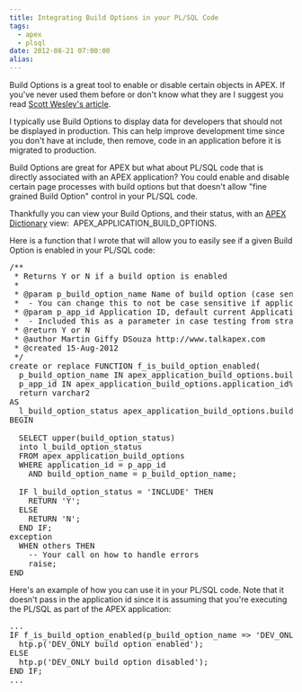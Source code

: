 ```yaml
---
title: Integrating Build Options in your PL/SQL Code
tags:
  - apex
  - plsql
date: 2012-08-21 07:00:00
alias:
---
```


Build Options is a great tool to enable or disable certain objects in APEX. If you've never used them before or don't know what they are I suggest you read [Scott Wesley's article](http://www.grassroots-oracle.com/2010/06/oracle-apex-build-options.html).

I typically use Build Options to display data for developers that should not be displayed in production. This can help improve development time since you don't have at include, then remove, code in an application before it is migrated to production.

Build Options are great for APEX but what about PL/SQL code that is directly associated with an APEX application? You could enable and disable certain page processes with build options but that doesn't allow "fine grained Build Option" control in your PL/SQL code.

Thankfully you can view your Build Options, and their status, with an [APEX Dictionary](http://www.talkapex.com/2008/11/how-to-list-apex-dictionary-views-using.html) view:&nbsp; APEX_APPLICATION_BUILD_OPTIONS.

Here is a function that I wrote that will allow you to easily see if a given Build Option is enabled in your PL/SQL code:
<pre class="brush: sql;">/**
 * Returns Y or N if a build option is enabled
 *
 * @param p_build_option_name Name of build option (case sensitive)
 *  - You can change this to not be case sensitive if applicable
 * @param p_app_id Application ID, default current Application ID
 *  - Included this as a parameter in case testing from straight PL/SQL
 * @return Y or N
 * @author Martin Giffy DSouza http://www.talkapex.com
 * @created 15-Aug-2012
 */
create or replace FUNCTION f_is_build_option_enabled(
  p_build_option_name IN apex_application_build_options.build_option_name%TYPE,
  p_app_id IN apex_application_build_options.application_id%TYPE DEFAULT nv('APP_ID'))
  return varchar2
AS
  l_build_option_status apex_application_build_options.build_option_status%type;
BEGIN

  SELECT upper(build_option_status)
  into l_build_option_status
  FROM apex_application_build_options
  WHERE application_id = p_app_id
    AND build_option_name = p_build_option_name;

  IF l_build_option_status = 'INCLUDE' THEN
    RETURN 'Y';
  ELSE
    RETURN 'N';
  END IF;
exception
  WHEN others THEN
    -- Your call on how to handle errors
    raise;
END</pre>Here's an example of how you can use it in your PL/SQL code. Note that it doesn't pass in the application id since it is assuming that you're executing the PL/SQL as part of the APEX application:
<pre class="brush: sql;">...
IF f_is_build_option_enabled(p_build_option_name => 'DEV_ONLY') = 'Y' THEN
  htp.p('DEV_ONLY build option enabled');
ELSE
  htp.p('DEV_ONLY build option disabled');
END IF;
...</pre>
